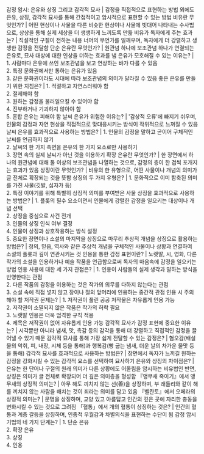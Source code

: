 감정 암시: 은유와 상징 그리고 감각적 묘사	| 감정을 직접적으로 표현하는 방법 외에도 은유, 상징, 감각적 묘사를 통해 간접적이고 암시적으로 표현할 수 있는 방법
비유란 무엇인가?	| 어떤 현상이나 사물을 다른 비슷한 현상이나 사물에 빗대어 나타내는 수사법으로, 상상을 통해 실제 세상을 더 생생하게 느끼도록 만듦
비유가 독자에게 주는 효과는?	| 직설적인 구절이 전하는 내용 너머의 무언가를 일깨우며, 독자에게 더 강렬하고 생생한 감정을 전달함
단순 은유란 무엇인가?	| 원관념 하나에 보조관념 하나가 연결되는 은유로, 묘사 대상에 대한 인상을 더하는 효과를 냄
은유가 모호해질 수 있는 이유는?	| 1. 사람마다 은유에 쓰인 보조관념을 보고 연상하는 바가 다를 수 있음<br/>2. 특정 문화권에서만 통하는 은유가 있음<br/>3. 같은 문화권이라도 시대에 따라 보조관념의 의미가 달라질 수 있음
좋은 은유를 만들기 위한 지침은?	| 1. 적절하고 자연스러워야 함<br/>2. 절제해야 함<br/>3. 원하는 감정을 불러일으킬 수 있어야 함<br/>4. 진부하거나 기괴하지 않아야 함<br/>5. 혼합 은유는 피해야 함
날씨 은유가 위험한 이유는?	| '감상적 오류'에 빠지기 쉬우며, 인물의 감정과 자연 현상을 직접적으로 맞대응시키는 방식이 작위적으로 느껴질 수 있음
날씨 은유를 효과적으로 사용하는 방법은?	| 1. 인물의 감정을 말하고 곧이어 구체적인 날씨를 언급하지 않기<br/>2. 날씨의 한 가지 측면을 은유의 한 가지 요소로만 사용하기<br/>3. 장면 속의 실제 날씨가 아닌 것을 이용하기
확장 은유란 무엇인가?	| 한 장면에서 하나의 원관념에 대해 둘 이상의 보조관념을 나열하는 것으로, 감정의 층이 한 겹씩 포개지는 효과가 있음
상징이란 무엇인가?	| 비유의 한 유형으로, 어떤 사물이나 개념의 의미가 글 전체로 확장되는 것을 뜻함
상징의 두 가지 유형은?	| 1. 문화적으로 이미 함축된 의미를 가진 사물(깃발, 십자가 등)<br/>2. 특정 이야기를 위해 특별히 상징적 의미를 부여받은 사물
상징을 효과적으로 사용하는 방법은?	| 1. 플롯의 필수 요소이면서 인물에게 강렬한 감정을 일으키는 대상이나 개념 선택<br/>2. 상징을 중심으로 사건 전개<br/>3. 인물의 상징 인식 여부 결정<br/>4. 인물이 상징과 상호작용하는 방식 설정<br/>5. 중요한 장면이나 소설의 마지막을 상징으로 마무리
추상적 개념을 상징으로 활용하는 방법은?	| 정의, 믿음, 역사와 같은 추상적 개념을 구체적인 사물이나 상황과 연결하여 소설의 플롯과 깊이 연관시키는 것
인용을 통한 감정 표현이란?	| 노랫말, 시, 영화, 다른 작가의 소설을 인용하거나 예술 작품을 언급함으로써 독자의 마음속에 감정을 일으키는 방법
인용 사용에 대한 세 가지 관점은?	| 1. 인용이 사람들의 실제 생각과 말하는 방식을 반영한다는 관점<br/>2. 다른 작품의 감정을 이용하는 것은 작가의 의무를 다하지 않는다는 관점<br/>3. 소설 속에 직접 넣지 않고 장이나 절의 앞머리에 인용하는 중간적 관점
인용 시 주의해야 할 저작권 문제는?	| 1. 저작권이 풀린 공공 저작물은 자유롭게 인용 가능<br/>2. 저작권이 소멸되지 않은 작품은 작가의 허락 필요<br/>3. 노랫말 인용은 더욱 엄격한 규칙 적용<br/>4. 제목은 저작권이 없어 자유롭게 인용 가능
감각적 묘사가 감정 표현에 중요한 이유는?	| 시각뿐만 아니라 냄새, 맛, 촉감 등의 감각을 통해 더 강렬하고 직접적인 감정을 끌어낼 수 있기 때문
감각적 묘사를 통해 가장 쉽게 전달할 수 있는 감정은?	| 혐오감(배설물의 악취, 피, 내장, 시체 등을 통해)과 행복감(빵 굽는 냄새, 더운 날의 차가운 물맛 등을 통해)
감각적 묘사를 효과적으로 사용하는 방법은?	| 장면에서 독자가 느끼길 원하는 감정을 강화시킬 수 있는 감각적 요소를 선택하여 묘사하기
은유와 상징의 차이점은?	| 은유는 한 단어나 구절의 원래 의미가 다른 상황에도 어울림을 암시하는 비유법인 반면, 상징은 의미가 글 전체로 확장되어 더 깊은 의미층을 형성함
『앵무새 죽이기』에서 앵무새의 상징적 의미는?	| 아무 해도 끼치지 않는 선(善)을 상징하며, 부 래들리와 같이 해를 끼치지 않는 사람을 해치는 것이 죄라는 의미를 담고 있음
『벨칸토』에서 오페라의 상징적 의미는?	| 문명을 상징하며, 교양 있고 아름답고 인간의 깊은 곳에 자리한 충동을 변화시킬 수 있는 것으로 그려짐
「혈통」에서 개의 혈통이 상징하는 것은?	| 인간의 혈통과 계층 갈등을 상징하며, 인종적 우월감과 차별의식을 표현하는 수단이 됨
감정 암시 기법의 네 가지 단계는?	| 1. 단순 은유<br/>2. 확장 은유<br/>3. 상징<br/>4. 인용